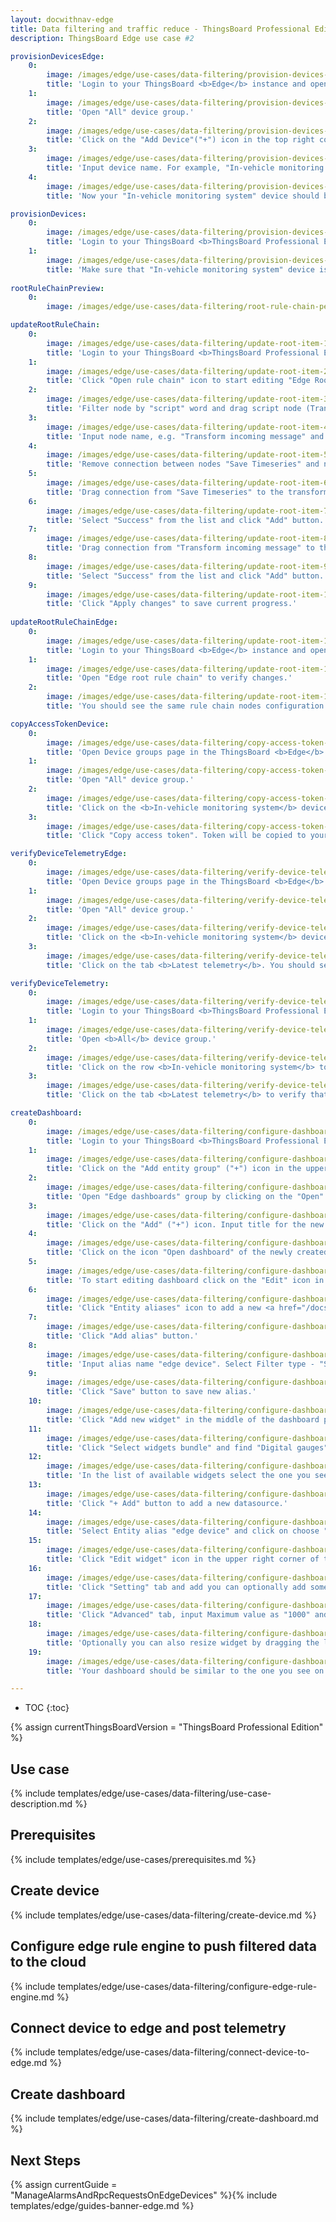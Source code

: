 ```yaml
---
layout: docwithnav-edge
title: Data filtering and traffic reduce - ThingsBoard Professional Edition
description: ThingsBoard Edge use case #2

provisionDevicesEdge:
    0:
        image: /images/edge/use-cases/data-filtering/provision-devices-item-1.png
        title: 'Login to your ThingsBoard <b>Edge</b> instance and open Device groups page.'
    1:
        image: /images/edge/use-cases/data-filtering/provision-devices-item-2.png
        title: 'Open "All" device group.'
    2:
        image: /images/edge/use-cases/data-filtering/provision-devices-item-3.png
        title: 'Click on the "Add Device"("+") icon in the top right corner of the table.'
    3:
        image: /images/edge/use-cases/data-filtering/provision-devices-item-4.png
        title: 'Input device name. For example, "In-vehicle monitoring system". Click "Add" to add the device.'
    4:
        image: /images/edge/use-cases/data-filtering/provision-devices-item-5.png
        title: 'Now your "In-vehicle monitoring system" device should be in the devices table.'

provisionDevices:    
    0:
        image: /images/edge/use-cases/data-filtering/provision-devices-item-6-pe.png
        title: 'Login to your ThingsBoard <b>ThingsBoard Professional Edition</b> instance. Open the group <b>All</b> of the <b>Device groups</b> page.'
    1:
        image: /images/edge/use-cases/data-filtering/provision-devices-item-7-pe.png
        title: 'Make sure that "In-vehicle monitoring system" device is in the devices list.'
        
rootRuleChainPreview:
    0:
        image: /images/edge/use-cases/data-filtering/root-rule-chain-pe.png

updateRootRuleChain:
    0:
        image: /images/edge/use-cases/data-filtering/update-root-item-1-pe.png
        title: 'Login to your ThingsBoard <b>ThingsBoard Professional Edition</b> instance and open Rule chain templates page.'
    1:
        image: /images/edge/use-cases/data-filtering/update-root-item-2-pe.png
        title: 'Click "Open rule chain" icon to start editing "Edge Root Rule Chain".'
    2:
        image: /images/edge/use-cases/data-filtering/update-root-item-3-pe.png
        title: 'Filter node by "script" word and drag script node (Transformation) to rule chain.'
    3:
        image: /images/edge/use-cases/data-filtering/update-root-item-4-pe.png
        title: 'Input node name, e.g. "Transform incoming message" and add <b>JavaScript</b> code (you can copy and paste it from the snippet above) to send further only "distance" readings. Click "Add" to proceed.'
    4:
        image: /images/edge/use-cases/data-filtering/update-root-item-5-pe.png
        title: 'Remove connection between nodes "Save Timeseries" and newly added script node.'
    5:
        image: /images/edge/use-cases/data-filtering/update-root-item-6-pe.png
        title: 'Drag connection from "Save Timeseries" to the transformation script node.'
    6:
        image: /images/edge/use-cases/data-filtering/update-root-item-7-pe.png
        title: 'Select "Success" from the list and click "Add" button.'
    7:
        image: /images/edge/use-cases/data-filtering/update-root-item-8-pe.png
        title: 'Drag connection from "Transform incoming message" to the "Push to cloud" node  the list and click "Add" button.'
    8:
        image: /images/edge/use-cases/data-filtering/update-root-item-9-pe.png
        title: 'Select "Success" from the list and click "Add" button.'
    9:
        image: /images/edge/use-cases/data-filtering/update-root-item-10-pe.png
        title: 'Click "Apply changes" to save current progress.'
        
updateRootRuleChainEdge:
    0:
        image: /images/edge/use-cases/data-filtering/update-root-item-11.png
        title: 'Login to your ThingsBoard <b>Edge</b> instance and open Rule chains page.'
    1:
        image: /images/edge/use-cases/data-filtering/update-root-item-12.png
        title: 'Open "Edge root rule chain" to verify changes.'
    2:
        image: /images/edge/use-cases/data-filtering/update-root-item-13.png
        title: 'You should see the same rule chain nodes configuration as on the cloud.'

copyAccessTokenDevice:
    0:
        image: /images/edge/use-cases/data-filtering/copy-access-token-item-1.png
        title: 'Open Device groups page in the ThingsBoard <b>Edge</b> instance.'
    1:
        image: /images/edge/use-cases/data-filtering/copy-access-token-item-2.png
        title: 'Open "All" device group.'
    2:
        image: /images/edge/use-cases/data-filtering/copy-access-token-item-3.png
        title: 'Click on the <b>In-vehicle monitoring system</b> device row in the table to open device details.'
    3:
        image: /images/edge/use-cases/data-filtering/copy-access-token-item-4.png  
        title: 'Click "Copy access token". Token will be copied to your clipboard. Save it to a safe place.'

verifyDeviceTelemetryEdge:
    0:
        image: /images/edge/use-cases/data-filtering/verify-device-telemetry-item-1.png
        title: 'Open Device groups page in the ThingsBoard <b>Edge</b> instance.'
    1:
        image: /images/edge/use-cases/data-filtering/verify-device-telemetry-item-2.png
        title: 'Open "All" device group.'
    2:
        image: /images/edge/use-cases/data-filtering/verify-device-telemetry-item-3.png
        title: 'Click on the <b>In-vehicle monitoring system</b> device row in the table to open device details.'
    3:
        image: /images/edge/use-cases/data-filtering/verify-device-telemetry-item-4.png
        title: 'Click on the tab <b>Latest telemetry</b>. You should see the telemetry constantly generated by the Python script.'

verifyDeviceTelemetry:
    0:
        image: /images/edge/use-cases/data-filtering/verify-device-telemetry-item-5-pe.png
        title: 'Login to your ThingsBoard <b>ThingsBoard Professional Edition</b> instance and open Device groups page.'
    1:
        image: /images/edge/use-cases/data-filtering/verify-device-telemetry-item-6-pe.png
        title: 'Open <b>All</b> device group.'
    2:
        image: /images/edge/use-cases/data-filtering/verify-device-telemetry-item-7-pe.png
        title: 'Click on the row <b>In-vehicle monitoring system</b> to open device details.'
    3:
        image: /images/edge/use-cases/data-filtering/verify-device-telemetry-item-8-pe.png
        title: 'Click on the tab <b>Latest telemetry</b> to verify that distance readings are pushed successfully from the edge to the cloud.'

createDashboard:
    0:
        image: /images/edge/use-cases/data-filtering/configure-dashboards-item-1-pe.png
        title: 'Login to your ThingsBoard <b>ThingsBoard Professional Edition</b> instance and open "Dashboard groups" page.'
    1:
        image: /images/edge/use-cases/data-filtering/configure-dashboards-item-2-pe.png
        title: 'Click on the "Add entity group" ("+") icon in the upper right corner. Input name "Edge dashboards" and click "Add".'
    2:
        image: /images/edge/use-cases/data-filtering/configure-dashboards-item-3-pe.png
        title: 'Open "Edge dashboards" group by clicking on the "Open" icon.'
    3:
        image: /images/edge/use-cases/data-filtering/configure-dashboards-item-4-pe.png
        title: 'Click on the "Add" ("+") icon. Input title for the new dashboard, e.g. "Edge Vehicle" and click "Add".'
    4:
        image: /images/edge/use-cases/data-filtering/configure-dashboards-item-5-pe.png
        title: 'Click on the icon "Open dashboard" of the newly created dashboard.'
    5:
        image: /images/edge/use-cases/data-filtering/configure-dashboards-item-6-pe.png
        title: 'To start editing dashboard click on the "Edit" icon in the lower right corner.'
    6:
        image: /images/edge/use-cases/data-filtering/configure-dashboards-item-7-pe.png
        title: 'Click "Entity aliases" icon to add a new <a href="/docs/user-guide/ui/aliases/" target="_blank">alias</a> in order to visualize data on the dashboard.'
    7:
        image: /images/edge/use-cases/data-filtering/configure-dashboards-item-8-pe.png
        title: 'Click "Add alias" button.'
    8:
        image: /images/edge/use-cases/data-filtering/configure-dashboards-item-9-pe.png
        title: 'Input alias name "edge device". Select Filter type - "Single entity", Type - "Device", Device - "In-vehicle monitoring system". Then click "Add" button.'
    9:
        image: /images/edge/use-cases/data-filtering/configure-dashboards-item-10-pe.png
        title: 'Click "Save" button to save new alias.'
    10:
        image: /images/edge/use-cases/data-filtering/configure-dashboards-item-11-pe.png
        title: 'Click "Add new widget" in the middle of the dashboard page.'
    11:
        image: /images/edge/use-cases/data-filtering/configure-dashboards-item-12-pe.png
        title: 'Click "Select widgets bundle" and find "Digital gauges".'
    12:
        image: /images/edge/use-cases/data-filtering/configure-dashboards-item-13-pe.png
        title: 'In the list of available widgets select the one you see on the image. Click "+ Add" button to add a datasource for the widget.'
    13:
        image: /images/edge/use-cases/data-filtering/configure-dashboards-item-14-pe.png
        title: 'Click "+ Add" button to add a new datasource.'
    14:
        image: /images/edge/use-cases/data-filtering/configure-dashboards-item-15-pe.png
        title: 'Select Entity alias "edge device" and click on choose "distance" as device timeseries.'
    15:
        image: /images/edge/use-cases/data-filtering/configure-dashboards-item-16-pe.png
        title: 'Click "Edit widget" icon in the upper right corner of the widget to add style.'
    16:
        image: /images/edge/use-cases/data-filtering/configure-dashboards-item-17-pe.png
        title: 'Click "Setting" tab and add you can optionally add some title, icon and display configurations as show on the image.'
    17:
        image: /images/edge/use-cases/data-filtering/configure-dashboards-item-18-pe.png
        title: 'Click "Advanced" tab, input Maximum value as "1000" and Unit title as "MLS". Then click "Apply changes" and close the card.'
    18:
        image: /images/edge/use-cases/data-filtering/configure-dashboards-item-19-pe.png
        title: 'Optionally you can also resize widget by dragging the left bottom corner of the widget. Do not forget to click "Apply changes" icon to save current progress.'
    19:
        image: /images/edge/use-cases/data-filtering/configure-dashboards-item-20-pe.png
        title: 'Your dashboard should be similar to the one you see on the image.'

---
```

* TOC
{:toc}

{% assign currentThingsBoardVersion = "ThingsBoard Professional Edition" %}

## Use case

{% include templates/edge/use-cases/data-filtering/use-case-description.md %}

## Prerequisites

{% include templates/edge/use-cases/prerequisites.md %}

## Create device

{% include templates/edge/use-cases/data-filtering/create-device.md %}

## Configure edge rule engine to push filtered data to the cloud

{% include templates/edge/use-cases/data-filtering/configure-edge-rule-engine.md %}

## Connect device to edge and post telemetry

{% include templates/edge/use-cases/data-filtering/connect-device-to-edge.md %}

## Create dashboard

{% include templates/edge/use-cases/data-filtering/create-dashboard.md %}

## Next Steps

{% assign currentGuide = "ManageAlarmsAndRpcRequestsOnEdgeDevices" %}{% include templates/edge/guides-banner-edge.md %}
